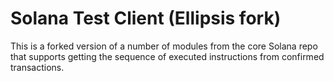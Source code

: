 # Solana Test Client (Ellipsis fork)

This is a forked version of a number of modules from the core Solana repo that supports getting the sequence of executed instructions from confirmed transactions.
